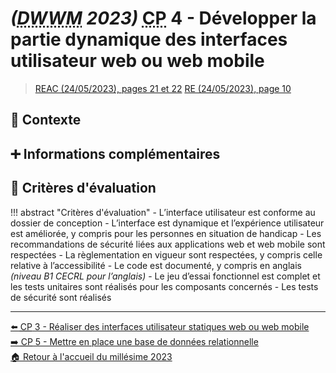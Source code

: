 # _(<abbr title="Développeur Web et Web Mobile">DWWM</abbr> 2023)_ <abbr title="Compétence Professionnelle">CP</abbr> 4 - Développer la partie dynamique des interfaces utilisateur web ou web mobile
> [REAC (24/05/2023), pages 21 et 22](https://www.banque.di.afpa.fr/EspaceEmployeursCandidatsActeurs/EGPResultat.aspx?ct=01280m04&type=t)
> [RE (24/05/2023), page 10](https://www.banque.di.afpa.fr/EspaceEmployeursCandidatsActeurs/EGPResultat.aspx?ct=01280m04&type=t)

## 🚀 Contexte

## ➕ Informations complémentaires

## 📝 Critères d'évaluation
!!! abstract "Critères d'évaluation"
    - L’interface utilisateur est conforme au dossier de conception
    - L’interface est dynamique et l’expérience utilisateur est améliorée, y compris pour les personnes en situation de handicap
    - Les recommandations de sécurité liées aux applications web et web mobile sont respectées
    - La règlementation en vigueur sont respectées, y compris celle relative à l’accessibilité
    - Le code est documenté, y compris en anglais _(niveau B1 CECRL pour l’anglais)_
    - Le jeu d’essai fonctionnel est complet et les tests unitaires sont réalisés pour les composants concernés
    - Les tests de sécurité sont réalisés

---

[⬅️ <abbr title="Compétence Professionnelle">CP</abbr> 3 - Réaliser des interfaces utilisateur statiques web ou web mobile](cp-3-realiser-des-interfaces-statiques-web-ou-web-mobile.md)  
[➡️ <abbr title="Compétence Professionnelle">CP</abbr> 5 - Mettre en place une base de données relationnelle](cp-5-mettre-en-place-une-base-de-donnees-relationnelle.md)  
[🏠 Retour à l'accueil du millésime 2023](index.md)